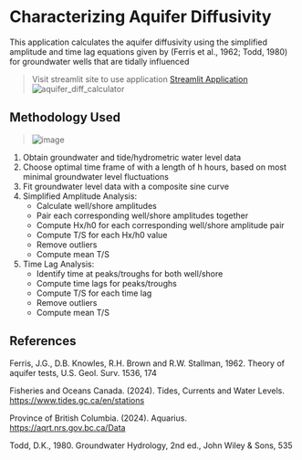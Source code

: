 # Characterizing Aquifer Diffusivity
This application calculates the aquifer diffusivity using the simplified amplitude and time lag equations given by (Ferris et al., 1962; Todd, 1980) for groundwater wells that are tidally influenced
> Visit streamlit site to use application [Streamlit Application](https://aquifer-diffusivity-calculator.streamlit.app/)
![aquifer_diff_calculator](https://github.com/user-attachments/assets/6ec1d0c3-01b3-4c1b-818d-3f9227e0532d)


## Methodology Used
> ![image](https://github.com/user-attachments/assets/9d361204-7779-45e7-9a83-234390fa37ae)
1.	Obtain groundwater and tide/hydrometric water level data 
2.	Choose optimal time frame of with a length of h hours, based on most minimal groundwater level fluctuations
3.	Fit groundwater level data with a composite sine curve 
4.	Simplified Amplitude Analysis:
     * Calculate well/shore amplitudes
     * Pair each corresponding well/shore amplitudes together
     * Compute Hx/h0 for each corresponding well/shore amplitude pair
     * Compute T/S for each Hx/h0 value
     * Remove outliers
     * Compute mean T/S 
5.	Time Lag Analysis:
     * Identify time at peaks/troughs for both well/shore 
     * Compute time lags for peaks/troughs 
     * Compute T/S for each time lag 
     * Remove outliers
     * Compute mean T/S



## References
Ferris, J.G., D.B. Knowles, R.H. Brown and R.W. Stallman, 1962. Theory of aquifer tests, U.S. Geol. Surv. 1536, 174

Fisheries and Oceans Canada. (2024). Tides, Currents and Water Levels. https://www.tides.gc.ca/en/stations

Province of British Columbia. (2024). Aquarius. https://aqrt.nrs.gov.bc.ca/Data 

Todd, D.K., 1980. Groundwater Hydrology, 2nd ed., John Wiley & Sons, 535
